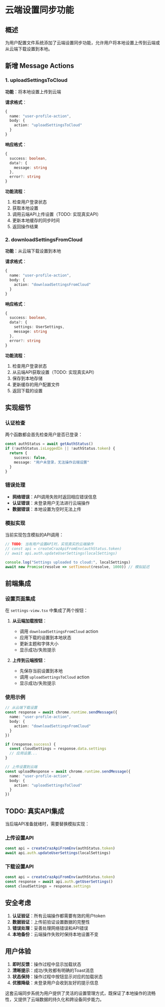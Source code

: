 # 云端设置同步功能

## 概述

为用户配置文件系统添加了云端设置同步功能，允许用户将本地设置上传到云端或从云端下载设置到本地。

## 新增 Message Actions

### 1. uploadSettingsToCloud

**功能**：将本地设置上传到云端

**请求格式**：

```typescript
{
  name: "user-profile-action",
  body: {
    action: "uploadSettingsToCloud"
  }
}
```

**响应格式**：

```typescript
{
  success: boolean,
  data?: {
    message: string
  },
  error?: string
}
```

**功能流程**：

1. 检查用户登录状态
2. 获取本地设置
3. 调用云端API上传设置（TODO: 实现真实API）
4. 更新本地缓存的同步时间
5. 返回操作结果

### 2. downloadSettingsFromCloud

**功能**：从云端下载设置到本地

**请求格式**：

```typescript
{
  name: "user-profile-action",
  body: {
    action: "downloadSettingsFromCloud"
  }
}
```

**响应格式**：

```typescript
{
  success: boolean,
  data?: {
    settings: UserSettings,
    message: string
  },
  error?: string
}
```

**功能流程**：

1. 检查用户登录状态
2. 从云端API获取设置（TODO: 实现真实API）
3. 保存到本地存储
4. 更新缓存的用户配置文件
5. 返回下载的设置

## 实现细节

### 认证检查

两个函数都会首先检查用户是否已登录：

```typescript
const authStatus = await getAuthStatus()
if (!authStatus.isLoggedIn || !authStatus.token) {
  return {
    success: false,
    message: "用户未登录，无法操作云端设置"
  }
}
```

### 错误处理

- **网络错误**：API调用失败时返回相应错误信息
- **认证错误**：未登录用户无法进行云端操作
- **数据错误**：本地设置为空时无法上传

### 模拟实现

当前实现包含模拟的API调用：

```typescript
// TODO: 当有用户设置API时，实现真实的云端操作
// const api = createCrazApiFromEnv(authStatus.token)
// await api.auth.updateUserSettings(localSettings)

console.log("Settings uploaded to cloud:", localSettings)
await new Promise(resolve => setTimeout(resolve, 1000)) // 模拟延迟
```

## 前端集成

### 设置页面集成

在 `settings-view.tsx` 中集成了两个按钮：

1. **从云端加载按钮**：
   - 调用 `downloadSettingsFromCloud` action
   - 应用下载的设置到本地状态
   - 更新主题和字体大小
   - 显示成功/失败提示

2. **上传到云端按钮**：
   - 先保存当前设置到本地
   - 调用 `uploadSettingsToCloud` action
   - 显示成功/失败提示

### 使用示例

```typescript
// 从云端下载设置
const response = await chrome.runtime.sendMessage({
  name: "user-profile-action",
  body: {
    action: "downloadSettingsFromCloud"
  }
})

if (response.success) {
  const cloudSettings = response.data.settings
  // 应用设置...
}

// 上传设置到云端
const uploadResponse = await chrome.runtime.sendMessage({
  name: "user-profile-action",
  body: {
    action: "uploadSettingsToCloud"
  }
})
```

## TODO: 真实API集成

当后端API准备就绪时，需要替换模拟实现：

### 上传设置API

```typescript
const api = createCrazApiFromEnv(authStatus.token)
await api.auth.updateUserSettings(localSettings)
```

### 下载设置API

```typescript
const api = createCrazApiFromEnv(authStatus.token)
const response = await api.auth.getUserSettings()
const cloudSettings = response.settings
```

## 安全考虑

1. **认证验证**：所有云端操作都需要有效的用户token
2. **数据验证**：上传前验证设置数据的完整性
3. **错误处理**：妥善处理网络错误和API错误
4. **本地备份**：云端操作失败时保持本地设置不变

## 用户体验

1. **即时反馈**：操作过程中显示加载状态
2. **清晰提示**：成功/失败都有明确的Toast消息
3. **状态保持**：操作过程中按钮显示对应的加载状态
4. **优雅降级**：未登录用户会收到友好的提示信息

这套云端同步系统为用户提供了灵活的设置管理方式，既保证了本地操作的流畅性，又提供了云端数据的持久化和跨设备同步能力。
